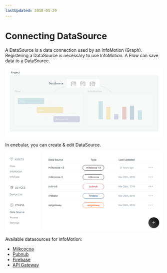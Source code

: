 ```yaml
---
lastUpdated: 2018-03-29
---
```


# Connecting DataSource

A DataSource is a data connection used by an InfoMotion (Graph). 
Registering a DataSource is necessary to use InfoMotion. 
A Flow can save data to a DataSource. 

![](../_asset/images/InfoMotion/datasources/aboutdatasource.png) 

In enebular, you can create & edit DataSource. 

![](../_asset/images/InfoMotion/datasources/datasource.png) 

Available datasources for InfoMotion:
- [Milkcocoa](./DataSource/Milkcocoa/CreateDataSource.md)
- [Pubnub](./DataSource/Pubnub/CreateDataSource.md)
- [Firebase](./DataSource/Firebase/CreateDataSource.md)
- [API Gateway](./DataSource/ApiGateway/CreateDataSource.md)
